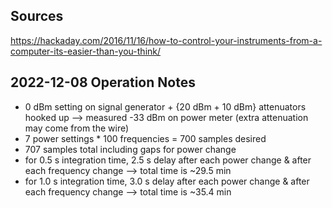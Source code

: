 Sources
-------
https://hackaday.com/2016/11/16/how-to-control-your-instruments-from-a-computer-its-easier-than-you-think/

2022-12-08 Operation Notes
--------------------------
* 0 dBm setting on signal generator + {20 dBm + 10 dBm} attenuators hooked up --> measured -33 dBm on power meter (extra attenuation may come from the wire)
* 7 power settings * 100 frequencies = 700 samples desired
* 707 samples total including gaps for power change
* for 0.5 s integration time, 2.5 s delay after each power change & after each frequency change --> total time is ~29.5 min
* for 1.0 s integration time, 3.0 s delay after each power change & after each frequency change --> total time is ~35.4 min
